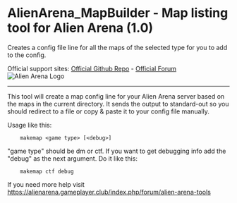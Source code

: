 # AlienArena_MapBuilder - Map listing tool for Alien Arena (1.0)
Creates a config file line for all the maps of the selected type for you to add to the config.

Official support sites: [Official Github Repo](https://github.com/fstltna/AlienArena_MapBuilder) - [Official Forum](https://fps.gameplayer.club/index.php/forum/utilities) ![Alien Arena Logo](https://FPS.GamePlayer.club/aa2k12logo2.jpg) 

---

This tool will create a map config line for your Alien Arena server based on the maps in the current directory. It sends the output to standard-out so you should redirect to a file or copy & paste it to your config file manually.

Usage like this:

        makemap <game type> [<debug>]

"game type" should be dm or ctf. If you want to get debugging info add the "debug" as the next argument. Do it like this:

        makemap ctf debug

If you need more help visit https://alienarena.gameplayer.club/index.php/forum/alien-arena-tools

